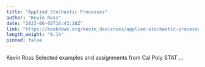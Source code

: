 ```yaml
---
title: "Applied Stochastic Processes"
author: "Kevin Ross"
date: "2023-06-02T16:43:18Z"
link: "https://bookdown.org/kevin_davisross/applied-stochastic-processes/"
length_weight: "9.1%"
pinned: false
---
```


Kevin Ross Selected examples and assignments from Cal Poly STAT ...
